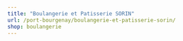 ```yaml
---
title: "Boulangerie et Patisserie SORIN"
url: /port-bourgenay/boulangerie-et-patisserie-sorin/
shop: boulangerie
---
```

